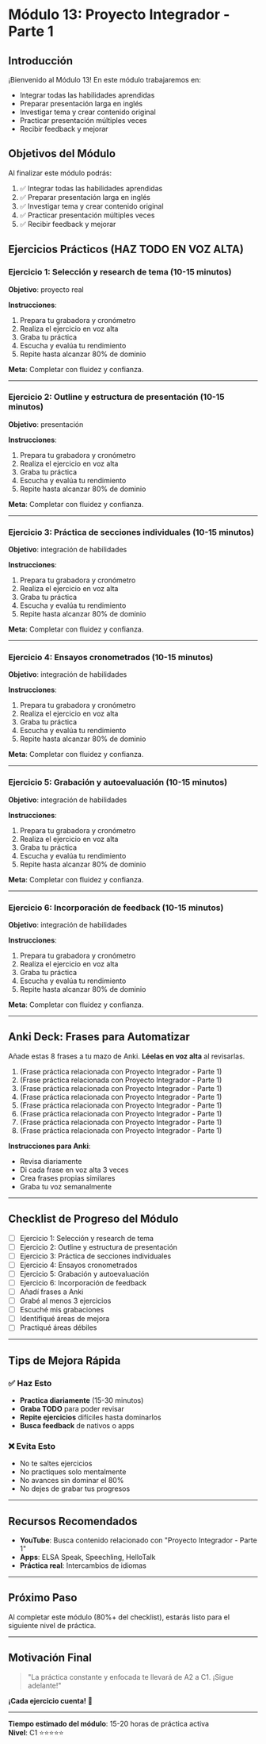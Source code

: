 # Módulo 13: Proyecto Integrador - Parte 1

## Introducción

¡Bienvenido al Módulo 13! En este módulo trabajaremos en:

- Integrar todas las habilidades aprendidas
- Preparar presentación larga en inglés
- Investigar tema y crear contenido original
- Practicar presentación múltiples veces
- Recibir feedback y mejorar

## Objetivos del Módulo

Al finalizar este módulo podrás:

1. ✅ Integrar todas las habilidades aprendidas
2. ✅ Preparar presentación larga en inglés
3. ✅ Investigar tema y crear contenido original
4. ✅ Practicar presentación múltiples veces
5. ✅ Recibir feedback y mejorar

## Ejercicios Prácticos (HAZ TODO EN VOZ ALTA)

### Ejercicio 1: Selección y research de tema (10-15 minutos)

**Objetivo**: proyecto real

**Instrucciones**:
1. Prepara tu grabadora y cronómetro
2. Realiza el ejercicio en voz alta
3. Graba tu práctica
4. Escucha y evalúa tu rendimiento
5. Repite hasta alcanzar 80% de dominio

**Meta**: Completar con fluidez y confianza.

---

### Ejercicio 2: Outline y estructura de presentación (10-15 minutos)

**Objetivo**:  presentación

**Instrucciones**:
1. Prepara tu grabadora y cronómetro
2. Realiza el ejercicio en voz alta
3. Graba tu práctica
4. Escucha y evalúa tu rendimiento
5. Repite hasta alcanzar 80% de dominio

**Meta**: Completar con fluidez y confianza.

---

### Ejercicio 3: Práctica de secciones individuales (10-15 minutos)

**Objetivo**:  integración de habilidades

**Instrucciones**:
1. Prepara tu grabadora y cronómetro
2. Realiza el ejercicio en voz alta
3. Graba tu práctica
4. Escucha y evalúa tu rendimiento
5. Repite hasta alcanzar 80% de dominio

**Meta**: Completar con fluidez y confianza.

---

### Ejercicio 4: Ensayos cronometrados (10-15 minutos)

**Objetivo**:  integración de habilidades

**Instrucciones**:
1. Prepara tu grabadora y cronómetro
2. Realiza el ejercicio en voz alta
3. Graba tu práctica
4. Escucha y evalúa tu rendimiento
5. Repite hasta alcanzar 80% de dominio

**Meta**: Completar con fluidez y confianza.

---

### Ejercicio 5: Grabación y autoevaluación (10-15 minutos)

**Objetivo**:  integración de habilidades

**Instrucciones**:
1. Prepara tu grabadora y cronómetro
2. Realiza el ejercicio en voz alta
3. Graba tu práctica
4. Escucha y evalúa tu rendimiento
5. Repite hasta alcanzar 80% de dominio

**Meta**: Completar con fluidez y confianza.

---

### Ejercicio 6: Incorporación de feedback (10-15 minutos)

**Objetivo**:  integración de habilidades

**Instrucciones**:
1. Prepara tu grabadora y cronómetro
2. Realiza el ejercicio en voz alta
3. Graba tu práctica
4. Escucha y evalúa tu rendimiento
5. Repite hasta alcanzar 80% de dominio

**Meta**: Completar con fluidez y confianza.

---

## Anki Deck: Frases para Automatizar

Añade estas 8 frases a tu mazo de Anki. **Léelas en voz alta** al revisarlas.

1. (Frase práctica relacionada con Proyecto Integrador - Parte 1)
2. (Frase práctica relacionada con Proyecto Integrador - Parte 1)
3. (Frase práctica relacionada con Proyecto Integrador - Parte 1)
4. (Frase práctica relacionada con Proyecto Integrador - Parte 1)
5. (Frase práctica relacionada con Proyecto Integrador - Parte 1)
6. (Frase práctica relacionada con Proyecto Integrador - Parte 1)
7. (Frase práctica relacionada con Proyecto Integrador - Parte 1)
8. (Frase práctica relacionada con Proyecto Integrador - Parte 1)

**Instrucciones para Anki**:
- Revisa diariamente
- Di cada frase en voz alta 3 veces
- Crea frases propias similares
- Graba tu voz semanalmente

---

## Checklist de Progreso del Módulo

- [ ] Ejercicio 1: Selección y research de tema
- [ ] Ejercicio 2: Outline y estructura de presentación
- [ ] Ejercicio 3: Práctica de secciones individuales
- [ ] Ejercicio 4: Ensayos cronometrados
- [ ] Ejercicio 5: Grabación y autoevaluación
- [ ] Ejercicio 6: Incorporación de feedback
- [ ] Añadí frases a Anki
- [ ] Grabé al menos 3 ejercicios
- [ ] Escuché mis grabaciones
- [ ] Identifiqué áreas de mejora
- [ ] Practiqué áreas débiles

---

## Tips de Mejora Rápida

### ✅ Haz Esto
- **Practica diariamente** (15-30 minutos)
- **Graba TODO** para poder revisar
- **Repite ejercicios** difíciles hasta dominarlos
- **Busca feedback** de nativos o apps

### ❌ Evita Esto
- No te saltes ejercicios
- No practiques solo mentalmente
- No avances sin dominar el 80%
- No dejes de grabar tus progresos

---

## Recursos Recomendados

- **YouTube**: Busca contenido relacionado con "Proyecto Integrador - Parte 1"
- **Apps**: ELSA Speak, Speechling, HelloTalk
- **Práctica real**: Intercambios de idiomas

---

## Próximo Paso

Al completar este módulo (80%+ del checklist), estarás listo para el siguiente nivel de práctica.

---

## Motivación Final

> "La práctica constante y enfocada te llevará de A2 a C1. ¡Sigue adelante!"

**¡Cada ejercicio cuenta! 🚀**

---

**Tiempo estimado del módulo**: 15-20 horas de práctica activa  
**Nivel**: C1 ⭐⭐⭐⭐⭐
